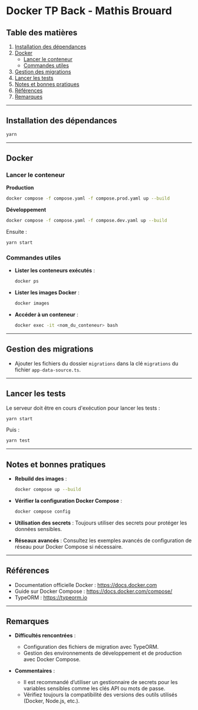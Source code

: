 # Docker TP Back - Mathis Brouard

## Table des matières

1. [Installation des dépendances](#installation-des-d%C3%A9pendances)
2. [Docker](#docker)
    - [Lancer le conteneur](#lancer-le-conteneur)
    - [Commandes utiles](#commandes-utiles)
3. [Gestion des migrations](#gestion-des-migrations)
4. [Lancer les tests](#lancer-les-tests)
5. [Notes et bonnes pratiques](#notes-et-bonnes-pratiques)
6. [Références](#r%C3%A9f%C3%A9rences)
7. [Remarques](#remarques)

---

## Installation des dépendances

```bash
yarn
```

---

## Docker

### Lancer le conteneur

**Production**
```bash
docker compose -f compose.yaml -f compose.prod.yaml up --build
```

**Développement**
```bash
docker compose -f compose.yaml -f compose.dev.yaml up --build
```
Ensuite :
```bash
yarn start
```

### Commandes utiles

- **Lister les conteneurs exécutés** :
  ```bash
  docker ps
  ```

- **Lister les images Docker** :
  ```bash
  docker images
  ```

- **Accéder à un conteneur** :
  ```bash
  docker exec -it <nom_du_conteneur> bash
  ```

---

## Gestion des migrations

- Ajouter les fichiers du dossier `migrations` dans la clé `migrations` du fichier `app-data-source.ts`.

---

## Lancer les tests

Le serveur doit être en cours d'exécution pour lancer les tests :
```bash
yarn start
```
Puis :
```bash
yarn test
```

---

## Notes et bonnes pratiques

- **Rebuild des images** :
  ```bash
  docker compose up --build
  ```

- **Vérifier la configuration Docker Compose** :
  ```bash
  docker compose config
  ```

- **Utilisation des secrets** :
  Toujours utiliser des secrets pour protéger les données sensibles.

- **Réseaux avancés** :
  Consultez les exemples avancés de configuration de réseau pour Docker Compose si nécessaire.

---

## Références

- Documentation officielle Docker : https://docs.docker.com
- Guide sur Docker Compose : https://docs.docker.com/compose/
- TypeORM : https://typeorm.io

---

## Remarques

- **Difficultés rencontrées** :
    - Configuration des fichiers de migration avec TypeORM.
    - Gestion des environnements de développement et de production avec Docker Compose.

- **Commentaires** :
    - Il est recommandé d’utiliser un gestionnaire de secrets pour les variables sensibles comme les clés API ou mots de passe.
    - Vérifiez toujours la compatibilité des versions des outils utilisés (Docker, Node.js, etc.).

